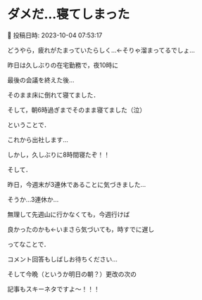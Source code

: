 # ダメだ…寝てしまった

📅 投稿日時: 2023-10-04 07:53:17

どうやら，疲れがたまっていたらしく…←そりゃ溜まってるでしょ…


昨日は久しぶりの在宅勤務で，夜10時に


最後の会議を終えた後…





そのまま床に倒れて寝てました．


そして，朝6時過ぎまでそのまま寝てました（泣）





ということで．


これから出社します…


しかし，久しぶりに8時間寝たぞ！！





そして．


昨日，今週末が3連休であることに気づきました…


そうか…3連休か…


無理して先週山に行かなくても，今週行けば


良かったのかも←いまさら気づいても，時すでに遅し





ってなことで．


コメント回答もしばしお待ちください…





そして今晩（というか明日の朝？）更改の次の


記事もスキーネタですよ～！！！
